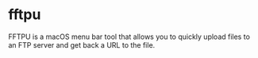 # fftpu
FFTPU is a macOS menu bar tool that allows you to quickly upload files to an FTP server and get back a URL to the file.
